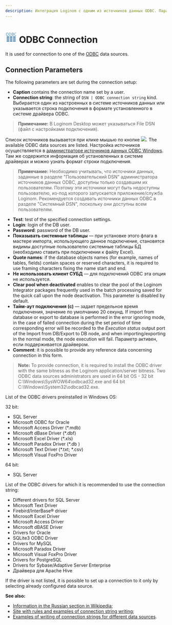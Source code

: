 ```yaml
---
description: Интеграция Loginom с одним из источников данных ODBC. Параметры подключения. Список предустановленных в ОС Windows драйверов ODBC.
---
```

# ![ ](../../../images/icons/common/data-sources/driver-odbc_default.svg) ODBC Connection

It is used for connection to one of the [ODBC](https://wiki.loginom.ru/articles/odbc.html) data sources.

## Connection Parameters

The following parameters are set during the connection setup:

* **Caption** contains the connection name set by a user.
* **Connection string**: the string of `DSN | ODBC connection string` kind. Выбирается один из настроенных в системе источников данных или указывается строка подключения в формате установленного в системе драйвера ODBC.

> **Примечание:** В Loginom Desktop может указываться File DSN (файл с настройками подключения).

Список источников вызывается при клике мышью по кнопке ![ ](../../../images/extjs-theme/form/open-trigger/open-trigger_default.svg). The available ODBC data sources are listed. Настройка источников осуществляется в [администраторе источников данных ODBC Windows](https://docs.microsoft.com/ru-ru/sql/database-engine/configure-windows/open-the-odbc-data-source-administrator). Там же содержится информация об установленных в системе драйверах и можно узнать формат строки подключения.

> **Примечание:** Необходимо учитывать, что источники данных, заданные в разделе "Пользовательский DSN" администратора источников данных ODBC, доступны только создавшим их пользователям. Поэтому эти источники могут быть недоступны пользователю, из-под которого запускается приложение/служба Loginom. Рекомендуется создавать источники данных ODBC в разделе "Системный DSN", поскольку они доступны всем пользователям.


* **Test**: test of the specified connection settings.
* **Login**: login of the DB user.
* **Password**: password of the DB user.
* **Показывать системные таблицы** — при установке этого флага в мастере импорта, использующего данное подключение, становятся видимы доступные пользователю системные таблицы БД (необходимо ставить при подключении к файлу Excel).
* **Quote names**: if the database objects names (for example, names of tables, fields) contain spaces or reserved characters, it is required to use framing characters fixing the name start and end.
* **Не использовать клиент СУБД** — для подключений ODBC эта опция не используется.
* **Clear pool when deactivated** enables to clear the pool of the Loginom Integrator packages frequently used in the batch processing saved for the quick call upon the node deactivation. This parameter is disabled by default.
* **Тайм-аут подключения (c)** — задает предельное время подключения, значение по умолчанию 20 секунд. If import from database or export to database is performed in the error ignoring mode, in the case of failed connection during the set period of time corresponding error will be recorded to the *Execution status* output port of the Import from DB/Export to DB node, and when importing/exporting in the normal mode, the node execution will fail. Параметр активен, если поддерживается драйвером.
* **Comment**: it is possible to provide any reference data concerning connection in this form.

> **Note:** To provide connection, it is required to install the ODBC driver with the same bitness as the Loginom application/server bitness. Two ODBC data sources administrators are used in 64 bit OS - 32 bit C:\Windows\SysWOW64\odbcad32.exe and 64 bit C:\Windows\System32\odbcad32.exe.

List of the ODBC drivers preinstalled in Windows OS:

32 bit:

* SQL Server
* Microsoft ODBC for Oracle
* Microsoft Access Driver (*.mdb)
* Microsoft dBase Driver (*.dbf)
* Microsoft Excel Driver (*.xls)
* Microsoft Paradox Driver (*.db )
* Microsoft Text Driver (*.txt; *.csv)
* Microsoft Visual FoxPro Driver

64 bit:

* SQL Server

List of the ODBC drivers for which it is recommended to use the connection string:

* Different drivers for SQL Server
* Microsoft Text Driver
* Firebird/InterBase® driver
* Microsoft Excel Driver
* Microsoft Access Driver
* Microsoft dBASE Driver
* Drivers for Oracle
* SQLite3 ODBC Driver
* Drivers for MySQL
* Microsoft Paradox Driver
* Microsoft Visual FoxPro Driver
* Drivers for PostgreSQL
* Drivers for Sybase/Adaptive Server Enterprise
* Драйвера для Apache Hive

If the driver is not listed, it is possible to set up a connection to it only by selecting already configured data source.

**See also:**

* [Information in the Russian section in Wikipedia](https://ru.wikipedia.org/wiki/ODBC);
* [Site with rules and examples of connection string writing](https://www.connectionstrings.com/);
* [Examples of writing of connection strings for different data sources](https://www.sqlmaestro.com/resources/all/anysql_maestro_connection_strings/).

